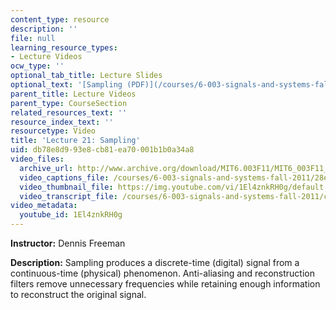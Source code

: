 ```yaml
---
content_type: resource
description: ''
file: null
learning_resource_types:
- Lecture Videos
ocw_type: ''
optional_tab_title: Lecture Slides
optional_text: '[Sampling (PDF)](/courses/6-003-signals-and-systems-fall-2011/resources/mit6_003f11_lec21)'
parent_title: Lecture Videos
parent_type: CourseSection
related_resources_text: ''
resource_index_text: ''
resourcetype: Video
title: 'Lecture 21: Sampling'
uid: db78e8d9-93e8-cb81-ea70-001b1b0a34a8
video_files:
  archive_url: http://www.archive.org/download/MIT6.003F11/MIT6_003F11_lec21_300k.mp4
  video_captions_file: /courses/6-003-signals-and-systems-fall-2011/28ec6f0e9640508d9e9768e0577b4b87_1El4znkRH0g.vtt
  video_thumbnail_file: https://img.youtube.com/vi/1El4znkRH0g/default.jpg
  video_transcript_file: /courses/6-003-signals-and-systems-fall-2011/c148aa5e8549e31f8a9a7fbcbde7ddfa_1El4znkRH0g.pdf
video_metadata:
  youtube_id: 1El4znkRH0g
---
```


**Instructor:** Dennis Freeman

**Description:** Sampling produces a discrete-time (digital) signal from a continuous-time (physical) phenomenon. Anti-aliasing and reconstruction filters remove unnecessary frequencies while retaining enough information to reconstruct the original signal.